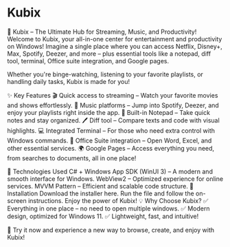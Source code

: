# Kubix

🚀 Kubix – The Ultimate Hub for Streaming, Music, and Productivity!
Welcome to Kubix, your all-in-one center for entertainment and productivity on Windows!
Imagine a single place where you can access Netflix, Disney+, Max, Spotify, Deezer, and more – plus essential tools like a notepad, diff tool, terminal, Office suite integration, and Google pages.

Whether you're binge-watching, listening to your favorite playlists, or handling daily tasks, Kubix is made for you!

✨ Key Features
🎬 Quick access to streaming – Watch your favorite movies and shows effortlessly.
🎵 Music platforms – Jump into Spotify, Deezer, and enjoy your playlists right inside the app.
📝 Built-in Notepad – Take quick notes and stay organized.
🖊️ Diff tool – Compare texts and code with visual highlights.
💻 Integrated Terminal – For those who need extra control with Windows commands.
📂 Office Suite integration – Open Word, Excel, and other essential services.
🌍 Google Pages – Access everything you need, from searches to documents, all in one place!

🔧 Technologies Used
C# + Windows App SDK (WinUI 3) – A modern and smooth interface for Windows.
WebView2 – Optimized experience for online services.
MVVM Pattern – Efficient and scalable code structure.
🚀 Installation
Download the installer here.
Run the file and follow the on-screen instructions.
Enjoy the power of Kubix!
💡 Why Choose Kubix?
✅ Everything in one place – no need to open multiple windows.
✅ Modern design, optimized for Windows 11.
✅ Lightweight, fast, and intuitive!

🔹 Try it now and experience a new way to browse, create, and enjoy with Kubix!

